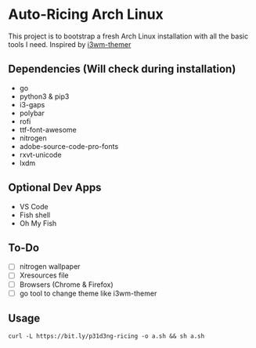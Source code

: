 # Auto-Ricing Arch Linux

This project is to bootstrap a fresh Arch Linux installation with all the basic tools I need.
Inspired by [i3wm-themer](https://github.com/unix121/i3wm-themer)

## Dependencies (Will check during installation)

- go
- python3 & pip3
- i3-gaps
- polybar
- rofi
- ttf-font-awesome
- nitrogen
- adobe-source-code-pro-fonts
- rxvt-unicode
- lxdm

## Optional Dev Apps

- VS Code
- Fish shell
- Oh My Fish

## To-Do

- [ ] nitrogen wallpaper
- [ ] Xresources file
- [ ] Browsers (Chrome & Firefox)
- [ ] go tool to change theme like i3wm-themer

## Usage

`curl -L https://bit.ly/p31d3ng-ricing -o a.sh && sh a.sh`
